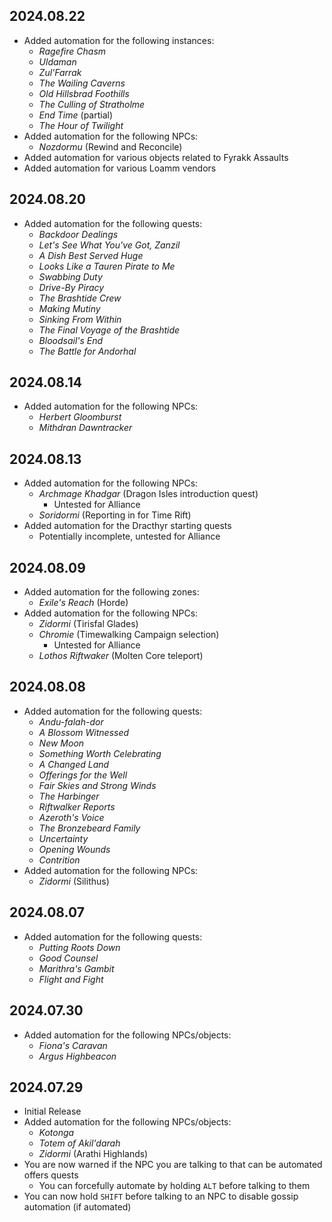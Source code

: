 ## 2024.08.22

- Added automation for the following instances:
  - _Ragefire Chasm_
  - _Uldaman_
  - _Zul'Farrak_
  - _The Wailing Caverns_
  - _Old Hillsbrad Foothills_
  - _The Culling of Stratholme_
  - _End Time_ (partial)
  - _The Hour of Twilight_
- Added automation for the following NPCs:
  - _Nozdormu_ (Rewind and Reconcile)
- Added automation for various objects related to Fyrakk Assaults
- Added automation for various Loamm vendors

## 2024.08.20

- Added automation for the following quests:
  - _Backdoor Dealings_
  - _Let's See What You've Got, Zanzil_
  - _A Dish Best Served Huge_
  - _Looks Like a Tauren Pirate to Me_
  - _Swabbing Duty_
  - _Drive-By Piracy_
  - _The Brashtide Crew_
  - _Making Mutiny_
  - _Sinking From Within_
  - _The Final Voyage of the Brashtide_
  - _Bloodsail's End_
  - _The Battle for Andorhal_

## 2024.08.14

- Added automation for the following NPCs:
  - _Herbert Gloomburst_
  - _Mithdran Dawntracker_

## 2024.08.13

- Added automation for the following NPCs:
  - _Archmage Khadgar_ (Dragon Isles introduction quest)
    - Untested for Alliance
  - _Soridormi_ (Reporting in for Time Rift)
- Added automation for the Dracthyr starting quests
  - Potentially incomplete, untested for Alliance

## 2024.08.09

- Added automation for the following zones:
  - _Exile's Reach_ (Horde)
- Added automation for the following NPCs:
  - _Zidormi_ (Tirisfal Glades)
  - _Chromie_ (Timewalking Campaign selection)
    - Untested for Alliance
  - _Lothos Riftwaker_ (Molten Core teleport)

## 2024.08.08

- Added automation for the following quests:
  - _Andu-falah-dor_
  - _A Blossom Witnessed_
  - _New Moon_
  - _Something Worth Celebrating_
  - _A Changed Land_
  - _Offerings for the Well_
  - _Fair Skies and Strong Winds_
  - _The Harbinger_
  - _Riftwalker Reports_
  - _Azeroth's Voice_
  - _The Bronzebeard Family_
  - _Uncertainty_
  - _Opening Wounds_
  - _Contrition_
- Added automation for the following NPCs:
  - _Zidormi_ (Silithus)

## 2024.08.07

- Added automation for the following quests:
  - _Putting Roots Down_
  - _Good Counsel_
  - _Marithra's Gambit_
  - _Flight and Fight_

## 2024.07.30

- Added automation for the following NPCs/objects:
  - _Fiona's Caravan_
  - _Argus Highbeacon_

## 2024.07.29

- Initial Release
- Added automation for the following NPCs/objects:
  - _Kotonga_
  - _Totem of Akil'darah_
  - _Zidormi_ (Arathi Highlands)
- You are now warned if the NPC you are talking to that can be automated offers quests
  - You can forcefully automate by holding `ALT` before talking to them
- You can now hold `SHIFT` before talking to an NPC to disable gossip automation (if automated)
